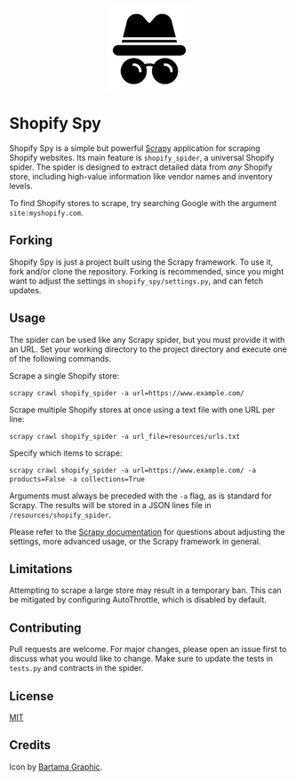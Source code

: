 <div align="center"><img src="resources/icon.png", width=150></div>

# Shopify Spy

Shopify Spy is a simple but powerful [Scrapy](https://docs.scrapy.org/en/latest/index.html) application for scraping Shopify websites. Its main feature is `shopify_spider`, a universal Shopify spider. The spider is designed to extract detailed data from *any* Shopify store, including high-value information like vendor names and inventory levels.

To find Shopify stores to scrape, try searching Google with the argument `site:myshopify.com`.

## Forking

Shopify Spy is just a project built using the Scrapy framework. To use it, fork and/or clone the repository. Forking is recommended, since you might want to adjust the settings in `shopify_spy/settings.py`, and can fetch updates.

## Usage

The spider can be used like any Scrapy spider, but you must provide it with an URL. Set your working directory to the project directory and execute one of the following commands.

Scrape a single Shopify store:
```shell
scrapy crawl shopify_spider -a url=https://www.example.com/
```
Scrape multiple Shopify stores at once using a text file with one URL per line:
```shell
scrapy crawl shopify_spider -a url_file=resources/urls.txt
```
Specify which items to scrape:
```shell
scrapy crawl shopify_spider -a url=https://www.example.com/ -a products=False -a collections=True
```
 Arguments must always be preceded with the `-a` flag, as is standard for Scrapy. The results will be stored in a JSON lines file in `/resources/shopify_spider`.

Please refer to the [Scrapy documentation](https://docs.scrapy.org/en/latest/index.html) for questions about adjusting the settings, more advanced usage, or the Scrapy framework in general.

## Limitations

Attempting to scrape a large store may result in a temporary ban. This can be mitigated by configuring AutoThrottle, which is disabled by default.

## Contributing

Pull requests are welcome. For major changes, please open an issue first to discuss what you would like to change. Make sure to update the tests in `tests.py` and contracts in the spider.

## License

[MIT](https://choosealicense.com/licenses/mit/)


## Credits

Icon by [Bartama Graphic](https://www.flaticon.com/authors/bartama-graphic).